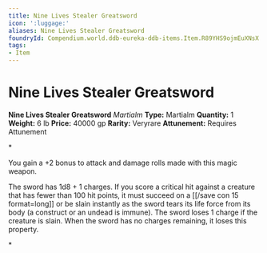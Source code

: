 ```yaml
---
title: Nine Lives Stealer Greatsword
icon: ':luggage:'
aliases: Nine Lives Stealer Greatsword
foundryId: Compendium.world.ddb-eureka-ddb-items.Item.R89YHS9ojmEuXNsX
tags:
- Item
---
```


# Nine Lives Stealer Greatsword

**Nine Lives Stealer Greatsword**
_Martialm_
**Type:** Martialm
**Quantity:** 1
**Weight:** 6 lb
**Price:** 40000 gp
**Rarity:** Veryrare
**Attunement:** Requires Attunement

*<p>You gain a +2 bonus to attack and damage rolls made with this magic weapon.

The sword has 1d8 + 1 charges. If you score a critical hit against a creature that has fewer than 100 hit points, it must succeed on a [[/save con 15 format=long]] or be slain instantly as the sword tears its life force from its body (a construct or an undead is immune). The sword loses 1 charge if the creature is slain. When the sword has no charges remaining, it loses this property.</p>*